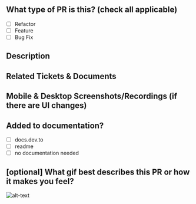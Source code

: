 <!--- Prepend PR title with [WIP] if work in progress. Remove when ready for review. -->

## What type of PR is this? (check all applicable)
- [ ] Refactor
- [ ] Feature
- [ ] Bug Fix

## Description
## Related Tickets & Documents
## Mobile & Desktop Screenshots/Recordings (if there are UI changes)
## Added to documentation?
  - [ ] docs.dev.to
  - [ ] readme
  - [ ] no documentation needed

## [optional] What gif best describes this PR or how it makes you feel?
![alt-text](gif-link)